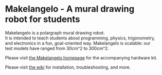 Makelangelo - A mural drawing robot for students
=====================

Makelangelo is a polargraph mural drawing robot.  
It is intended to teach students about programming, physics, trigonometry, 
and electronics in a fun, goal-oriented way.  Makelangelo is scalable: 
our test models have ranged from 30cm^2 to 300cm^2.

Please visit [the Makelangelo homepage](http://www.marginallyclever.com/drawbot/)
for the accompanying hardware kit.

Please visit [the wiki](https://github.com/MarginallyClever/Makelangelo/wiki)
for installation, troubleshooting, and more.
